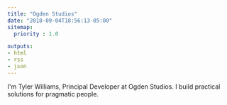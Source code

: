 ```yaml
---
title: "Ogden Studios"
date: "2018-09-04T18:56:13-05:00"
sitemap:
  priority : 1.0

outputs:
- html
- rss
- json
---
```


<p>I'm Tyler Williams, Principal Developer at Ogden Studios. I build practical solutions for pragmatic people.</p>
